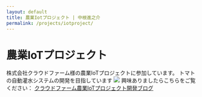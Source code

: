```yaml
--- 
layout: default
title: 農業Iotプロジェクト | 中根進之介
permalink: /projects/iotproject/
---
```


# 農業IoTプロジェクト

株式会社クラウドファーム様の農業IoTプロジェクトに参加しています。
トマトの自動灌水システムの開発を目指しています
<img class="img-fluid" src="/shin.nakane.achive/images/nplimitation.png">
興味ありましたらこちらをご覧ください：
[クラウドファーム農業IoTプロジェクト開発ブログ](https://tcloud-farm.github.io/agri-iot-blog/)

